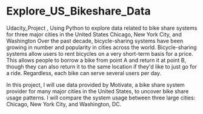 # Explore_US_Bikeshare_Data
Udacity_Project ,
Using Python to explore data related to bike share systems for three major cities in the United States Chicago, New York City, and Washington
Over the past decade, bicycle-sharing systems have been growing in number and popularity in cities across the world. Bicycle-sharing systems allow users to rent bicycles 
on a very short-term basis for a price. This allows people to borrow a bike from point A and return it at point B, though they can also return it to the same location
if they'd like to just go for a ride. Regardless, each bike can serve several users per day.

In this project, I will use data provided by Motivate, a bike share system provider for many major cities in the United States, to uncover
bike share usage patterns. I will compare the system usage between three large cities: Chicago, New York City, and Washington, DC.
